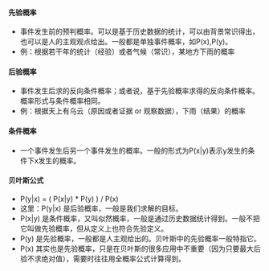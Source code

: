 
#### 先验概率
- 事件发生前的预判概率。可以是基于历史数据的统计，可以由背景常识得出，也可以是人的主观观点给出。一般都是单独事件概率，如P(x),P(y)。
- 例：根据若干年的统计（经验）或者气候（常识），某地方下雨的概率

#### 后验概率
- 事件发生后求的反向条件概率；或者说，基于先验概率求得的反向条件概率。概率形式与条件概率相同。
- 例：根据天上有乌云（原因或者证据 or 观察数据），下雨（结果）的概率

#### 条件概率
- 一个事件发生后另一个事件发生的概率。一般的形式为P(x|y)表示y发生的条件下x发生的概率。

#### 贝叶斯公式
-  P(y|x) = ( P(x|y) * P(y) ) / P(x)
- 这里：P(y|x) 是后验概率，一般是我们求解的目标。
- P(x|y) 是条件概率，又叫似然概率，一般是通过历史数据统计得到。一般不把它叫做先验概率，但从定义上也符合先验定义。
- P(y) 是先验概率，一般都是人主观给出的。贝叶斯中的先验概率一般特指它。
- P(x) 其实也是先验概率，只是在贝叶斯的很多应用中不重要（因为只要最大后验不求绝对值），需要时往往用全概率公式计算得到。
